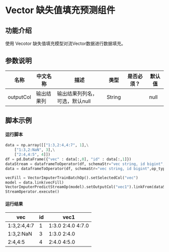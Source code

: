 # Vector 缺失值填充预测组件

## 功能介绍
使用 Vecotor 缺失值填充模型对流Vector数据进行数据填充。


## 参数说明
<!-- This is the start of auto-generated parameter info -->
<!-- DO NOT EDIT THIS PART!!! -->
| 名称 | 中文名称 | 描述 | 类型 | 是否必须？ | 默认值 |
| --- | --- | --- | --- | --- | --- |
| outputCol | 输出结果列 | 输出结果列列名，可选，默认null | String |  | null |<!-- This is the end of auto-generated parameter info -->


## 脚本示例

#### 运行脚本
``` python
data = np.array([["1:3,2:4,4:7", 1],\
    ["1:3,2:NaN", 3],\
    ["2:4,4:5", 4]])
df = pd.DataFrame({"vec" : data[:,0], "id" : data[:,1]})
dataStream = dataframeToOperator(df, schemaStr="vec string, id bigint",op_type="stream")
data = dataframeToOperator(df, schemaStr="vec string, id bigint",op_type="batch")

vecFill = VectorImputerTrainBatchOp().setSelectedCol("vec")
model = data.link(vecFill)
VectorImputerPredictStreamOp(model).setOutputCol("vec1").linkFrom(dataStream).print()
StreamOperator.execute()
```
#### 运行结果


| vec         | id   | vec1              |
| ----------- | ---- | ----------------- |
| 1:3,2:4,4:7 | 1    | 1:3.0 2:4.0 4:7.0 |
| 1:3,2:NaN   | 3    | 1:3.0 2:4.0       |
| 2:4,4:5     | 4    | 2:4.0 4:5.0       |